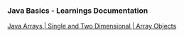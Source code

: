 <h3>Java Basics - Learnings Documentation</h1>



<label><a href="https://github.com/Khalid786-gif/Java_Basic_Concepts/blob/main/Arrays_readme.md ">Java Arrays | Single and Two Dimensional | Array Objects </a>
